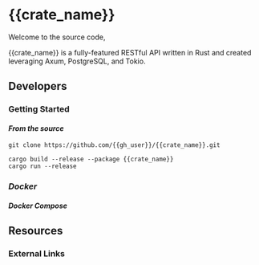 # {{crate_name}}

Welcome to the source code,

{{crate_name}} is a fully-featured RESTful API written in Rust and created leveraging Axum, PostgreSQL, and Tokio.

## Developers

### Getting Started

#### _From the source_
    git clone https://github.com/{{gh_user}}/{{crate_name}}.git

    cargo build --release --package {{crate_name}}
    cargo run --release

### _Docker_


#### _Docker Compose_

## Resources

### External Links